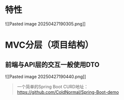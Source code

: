 # 特性
![[Pasted image 20250427190305.png]]

# MVC分层（项目结构）
## 前端与API层的交互一般使用DTO
![[Pasted image 20250427190440.png]]
>一个简单的Spring Boot CURD地址：https://github.com/ColdNormal/Spring-Boot-demo